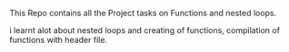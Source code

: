 This Repo contains all the Project tasks on Functions and nested loops.

i learnt alot about nested loops and creating of functions, compilation of functions with header file.
